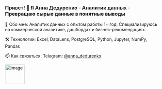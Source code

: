 ### Привет! 👋 Я Анна Дедуренко - Аналитик данных - Превращаю сырые данные в понятные выводы

🧠 Обо мне: Аналитик данных с опытом работы 1+ год. Специализируюсь на коммерческой аналитике, дашбордах и бизнес-рекомендациях. 

🛠️ Технологии: Excel, DataLens, PostgreSQL, Python, Jupyter, NumPy, Pandas

📫 Как связаться: Telegram: [@anna_dedurenko](https://t.me/anna_dedurenko)

<img width="64" height="64" alt="image" src="https://github.com/user-attachments/assets/e7fddb30-37dc-4b60-b70a-23f256ae0730" />
